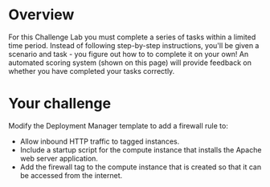 <h1>Overview</h1>
<p>For this Challenge Lab you must complete a series of tasks within a limited time period. Instead of following step-by-step instructions, you'll be given a scenario and task - you figure out how to to complete it on your own! An automated scoring system (shown on this page) will provide feedback on whether you have completed your tasks correctly.</p>

<h1>Your challenge</h1>
<p>Modify the Deployment Manager template to add a firewall rule to:<p>
<ul>
<li>Allow inbound HTTP traffic to tagged instances.</li>
<li>Include a startup script for the compute instance that installs the Apache web server application.</li>
<li>Add the firewall tag to the compute instance that is created so that it can be accessed from the internet.</li>
</ul>
